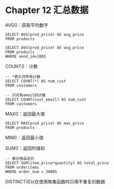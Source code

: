 # Chapter 12 汇总数据

AVG()：获取平均数字

```mysql
SELECT AVG(prod_price) AS avg_price
FROM products
```

```mysql
SELECT AVG(prod_price) AS avg_price
FROM products
WHERE vend_id=1003
```

COUNT()：计数

```mysql
-- *表示对所有计数
SELECT COUNT(*) AS num_cust
FROM customers
```

```mysql
-- 只对有email的计数
SELECT COUNT(cust_email) AS num_cust
FROM customers
```

MAX()：返回最大值

```mysql
SELECT MAX(prod_price) AS max_price
FROM products
```

MIN()：返回最小值

SUM()：返回列值和

```mysql
-- 表示物品总价
SELECT SUM(item_price*quantity) AS total_price
FROM orderitems
WHERE order_num = 20005
```

DISTINCT可以在使用聚集函数时只用不重复的数据
